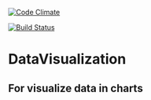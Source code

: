 [![Code Climate](https://codeclimate.com/github/SARAN-thala/DataVisualization/badges/gpa.svg)](https://codeclimate.com/github/SARAN-thala/DataVisualization)

[![Build Status](https://travis-ci.org/SARAN-thala/DataVisualization.svg?branch=master)](https://travis-ci.org/SARAN-thala/DataVisualization)

# DataVisualization

## For visualize data in charts

